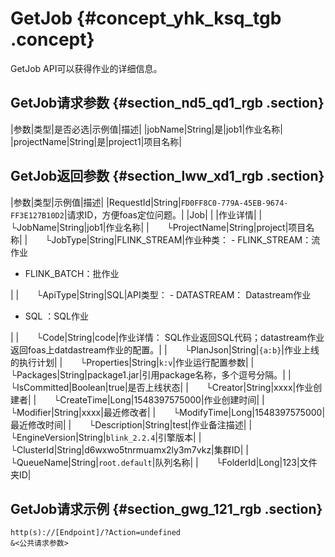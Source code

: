 # GetJob {#concept_yhk_ksq_tgb .concept}

GetJob API可以获得作业的详细信息。

## GetJob请求参数 {#section_nd5_qd1_rgb .section}

|参数|类型|是否必选|示例值|描述|
|jobName|String|是|job1|作业名称|
|projectName|String|是|project1|项目名称|

## GetJob返回参数 {#section_lww_xd1_rgb .section}

|参数|类型|示例值|描述|
|RequestId|String|`FD0FF8C0-779A-45EB-9674-FF3E127B10D2`|请求ID，方便foas定位问题。|
|Job| | |作业详情|
|  └JobName|String|job1|作业名称|
|  └ProjectName|String|project|项目名称|
|  └JobType|String|FLINK\_STREAM|作业种类： -   FLINK\_STREAM：流作业
-   FLINK\_BATCH：批作业

|
|  └ApiType|String|SQL|API类型： -   DATASTREAM： Datastream作业
-   SQL ：SQL作业

|
|  └Code|String|code|作业详情： SQL作业返回SQL代码；datastream作业返回foas上datdastream作业的配置。|
|  └PlanJson|String|`{a:b}`|作业上线的执行计划|
|  └Properties|String|`k:v`|作业运行配置参数|
|  └Packages|String|package1.jar|引用package名称，多个逗号分隔。|
|  └IsCommitted|Boolean|true|是否上线状态|
|  └Creator|String|xxxx|作业创建者|
|  └CreateTime|Long|1548397575000|作业创建时间|
|  └Modifier|String|xxxx|最近修改者|
|  └ModifyTime|Long|1548397575000|最近修改时间|
|  └Description|String|test|作业备注描述|
|  └EngineVersion|String|`blink_2.2.4`|引擎版本|
|  └ClusterId|String|d6wxwo5tnrmuamx2ly3m7vkz|集群ID|
|  └QueueName|String|`root.default`|队列名称|
|  └FolderId|Long|123|文件夹ID|

## GetJob请求示例 {#section_gwg_121_rgb .section}

```
http(s)://[Endpoint]/?Action=undefined
&<公共请求参数>
```

